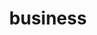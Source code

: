 ---
title: "business"
id: tag.id
permalink: "/tags/business"
videos: [21,90,91,92,93,111,435,701,724,727,728,759,786,824,826,827,912,926,927,929,945,1014,1099,1314,1398,1432,1435,1773,1774,1798,2224,2481]
---